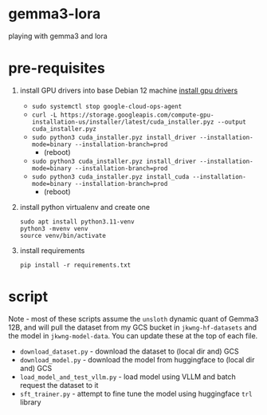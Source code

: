 # gemma3-lora
playing with gemma3 and lora


# pre-requisites

1. install GPU drivers into base Debian 12 machine
   [install gpu drivers](https://cloud.google.com/compute/docs/gpus/install-drivers-gpu#install-script)

   - `sudo systemctl stop google-cloud-ops-agent`
   - `curl -L https://storage.googleapis.com/compute-gpu-installation-us/installer/latest/cuda_installer.pyz --output cuda_installer.pyz`
   - `sudo python3 cuda_installer.pyz install_driver --installation-mode=binary --installation-branch=prod`
     - (reboot)
   - `sudo python3 cuda_installer.pyz install_driver --installation-mode=binary --installation-branch=prod`
   - `sudo python3 cuda_installer.pyz install_cuda --installation-mode=binary --installation-branch=prod`
     - (reboot)

2. install python virtualenv and create one

   ```
   sudo apt install python3.11-venv
   python3 -mvenv venv
   source venv/bin/activate
   ```

3. install requirements

   ```
   pip install -r requirements.txt
   ```


# script

Note - most of these scripts assume the `unsloth` dynamic quant of Gemma3 12B, and will pull the dataset from my GCS bucket in `jkwng-hf-datasets` and the model in `jkwng-model-data`.  You can update these at the top of each file.

- `download_dataset.py` - download the dataset to (local dir and) GCS
- `download_model.py` - download the model from huggingface to (local dir and) GCS
- `load_model_and_test_vllm.py` - load model using VLLM and batch request the dataset to it
- `sft_trainer.py` - attempt to fine tune the model using huggingface `trl` library